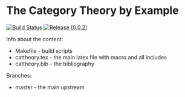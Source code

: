 The Category Theory by Example
==============================

[![Build Status](https://travis-ci.org/CatTheoryByExample/book.svg?branch=master)](https://travis-ci.org/CatTheoryByExample/book)
[![Release (0.0.2)](https://img.shields.io/badge/release-orange.svg)](https://github.com/CatTheoryByExample/book/releases/download/release-0.0.2/cattheory.pdf)

Info about the content:
- Makefile - build scripts
- cattheory.tex - the main latex file with macro and all includes
- cattheory.bib - the bibliography

Branches:
- master - the main upstream
